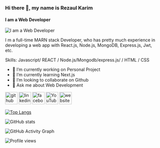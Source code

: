 
### Hi there 👋, my name is Rezaul Karim
#### I am a Web Developer 
![I am a Web Developer ](https://scontent.fdac134-1.fna.fbcdn.net/v/t39.30808-6/362669857_250546121252081_6405193254157973859_n.jpg?_nc_cat=104&cb=99be929b-59f725be&ccb=1-7&_nc_sid=300f58&_nc_ohc=LY0pdaCHwt8AX9a9NfJ&_nc_ht=scontent.fdac134-1.fna&oh=00_AfBF4zkZglaQLP3B-tDTwBjyvrByTBRoY6qU_q4f4dQxjg&oe=64D21903)

I m a full-time MARN stack Developer, who has pretty much experience in developing a web app with React.js, Node.js, MongoDB, Express.js, Jwt, etc.

Skills: Javascript/ REACT / Node.js/Mongodb/express.js/ / HTML / CSS

- 🔭 I’m currently working on Personal Project 
- 🌱 I’m currently learning Next.js 
- 👯 I’m looking to collaborate on Github 
- 💬 Ask me about Web Development 


[<img src='https://cdn.jsdelivr.net/npm/simple-icons@3.0.1/icons/github.svg' alt='github' height='40'>](https://github.com/rezaul118255)  [<img src='https://cdn.jsdelivr.net/npm/simple-icons@3.0.1/icons/linkedin.svg' alt='linkedin' height='40'>](https://www.linkedin.com/in/https://https://www.linkedin.com/in/rezaul-karim-591477292/)  [<img src='https://cdn.jsdelivr.net/npm/simple-icons@3.0.1/icons/facebook.svg' alt='facebook' height='40'>](https://www.facebook.com/https://www.facebook.com/profile.php?id=100088900844634)  [<img src='https://cdn.jsdelivr.net/npm/simple-icons@3.0.1/icons/youtube.svg' alt='YouTube' height='40'>](https://www.youtube.com/channel/https://www.youtube.com/channel/UCU1my3hYCuoq_Yz4ZPIKIGQ)  [<img src='https://cdn.jsdelivr.net/npm/simple-icons@3.0.1/icons/icloud.svg' alt='website' height='40'>](https://rezaul.netlify.app/)  

[![Top Langs](https://github-readme-stats.vercel.app/api/top-langs/?username=rezaul118255)](https://github.com/anuraghazra/github-readme-stats)

![GitHub stats](https://github-readme-stats.vercel.app/api?username=rezaul118255&show_icons=true&count_private=true)  

![GitHub Activity Graph](https://activity-graph.herokuapp.com/graph?username=rezaul118255)  

![Profile views](https://gpvc.arturio.dev/rezaul118255)  
